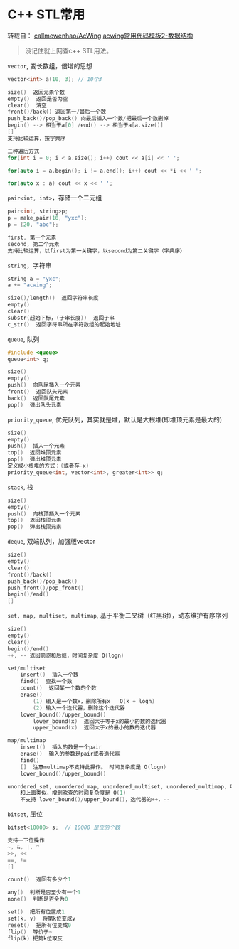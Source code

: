 # C++ STL常用

转载自：
[callmewenhao/AcWing](https://github.com/callmewenhao/AcWing/tree/main)
[acwing常用代码模板2-数据结构](https://www.acwing.com/blog/content/404/)

> 没记住就上网查c++ STL用法。

`vector`, 变长数组，倍增的思想

```C++
vector<int> a(10, 3); // 10个3

size()  返回元素个数
empty()  返回是否为空
clear()  清空
front()/back() 返回第一/最后一个数
push_back()/pop_back() 向最后插入一个数/把最后一个数删掉
begin() --> 相当于a[0] /end() --> 相当于a[a.size()]
[]
支持比较运算，按字典序

三种遍历方式
for(int i = 0; i < a.size(); i++) cout << a[i] << ' ';

for(auto i = a.begin(); i != a.end(); i++) cout << *i << ' ';

for(auto x : a) cout << x << ' ';
```

`pair<int, int>`，存储一个二元组

```C++
pair<int, string>p;
p = make_pair(10, "yxc");
p = {20, "abc"};

first, 第一个元素
second, 第二个元素
支持比较运算，以first为第一关键字，以second为第二关键字（字典序）
```

`string`，字符串

```C++
string a = "yxc";
a += "acwing";

size()/length()  返回字符串长度
empty()
clear()
substr(起始下标，(子串长度))  返回子串
c_str()  返回字符串所在字符数组的起始地址
```

`queue`, 队列

```C++
#include <queue>
queue<int> q;

size()
empty()
push()  向队尾插入一个元素
front()  返回队头元素
back()  返回队尾元素
pop()  弹出队头元素
```

`priority_queue`, 优先队列，其实就是堆，默认是大根堆(即堆顶元素是最大的)

```C++
size()
empty()
push()  插入一个元素
top()  返回堆顶元素
pop()  弹出堆顶元素
定义成小根堆的方式：(或者存-x)
priority_queue<int, vector<int>, greater<int>> q;
```

`stack`, 栈

```C++
size()
empty()
push()  向栈顶插入一个元素
top()  返回栈顶元素
pop()  弹出栈顶元素
```

`deque`, 双端队列，加强版vector

```C++
size()
empty()
clear()
front()/back()
push_back()/pop_back()
push_front()/pop_front()
begin()/end()
[]
```

`set, map, multiset, multimap`, 基于平衡二叉树（红黑树），动态维护有序序列

```C++
size()
empty()
clear()
begin()/end()
++, -- 返回前驱和后继，时间复杂度 O(logn)

set/multiset
    insert()  插入一个数
    find()  查找一个数
    count()  返回某一个数的个数
    erase()
        (1) 输入是一个数x，删除所有x   O(k + logn)
        (2) 输入一个迭代器，删除这个迭代器
    lower_bound()/upper_bound()
        lower_bound(x)  返回大于等于x的最小的数的迭代器
        upper_bound(x)  返回大于x的最小的数的迭代器

map/multimap
    insert()  插入的数是一个pair
    erase()  输入的参数是pair或者迭代器
    find()
    []  注意multimap不支持此操作。 时间复杂度是 O(logn)
    lower_bound()/upper_bound()

unordered_set, unordered_map, unordered_multiset, unordered_multimap, 哈希表
    和上面类似，增删改查的时间复杂度是 O(1)
    不支持 lower_bound()/upper_bound()，迭代器的++，--
```

`bitset`, 压位

```C++
bitset<10000> s;  // 10000 是位的个数

支持一下位操作
~, &, |, ^
>>, <<
==, !=
[]

count()  返回有多少个1

any()  判断是否至少有一个1
none()  判断是否全为0

set()  把所有位置成1
set(k, v)  将第k位变成v
reset()  把所有位变成0
flip()  等价于~
flip(k) 把第k位取反
```